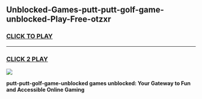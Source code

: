 
## Unblocked-Games-putt-putt-golf-game-unblocked-Play-Free-otzxr
<h3>
<a href="https://premium76.site?title=putt-putt-golf-game-unblocked&ref=15A">CLICK TO PLAY</a></h3>
<hr>

<h3>
<a href="https://premium76.site?title=putt-putt-golf-game-unblocked&ref=15A">CLICK 2 PLAY</a>
  
</h3>

<a href="https://premium76.site?title=putt-putt-golf-game-unblocked&ref=15A"><img src="https://clearcache.store/games.png"></a>


**putt-putt-golf-game-unblocked games unblocked: Your Gateway to Fun and Accessible Online Gaming**
